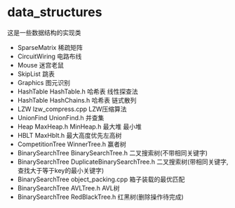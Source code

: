 # data_structures
这是一些数据结构的实现类
* SparseMatrix 稀疏矩阵
* CircuitWiring 电路布线
* Mouse 迷宫老鼠
* SkipList 跳表
* Graphics 图元识别
* HashTable HashTable.h 哈希表  线性探查法
* HashTable HashChains.h 哈希表  链式散列
* LZW lzw_compress.cpp LZW压缩算法
* UnionFind UnionFind.h 并查集
* Heap MaxHeap.h MinHeap.h 最大堆 最小堆
* HBLT MaxHblt.h 最大高度优先左高树
* CompetitionTree WinnerTree.h 赢者树
* BinarySearchTree BinarySearchTree.h 二叉搜索树(不带相同关键字)
* BinarySearchTree DuplicateBinarySearchTree.h 二叉搜索树(带相同关键字, 查找大于等于key的最小关键字)
* BinarySearchTree object_packing.cpp 箱子装载的最优匹配
* BinarySearchTree AVLTree.h AVL树
* BinarySearchTree RedBlackTree.h 红黑树(删除操作待完成)
